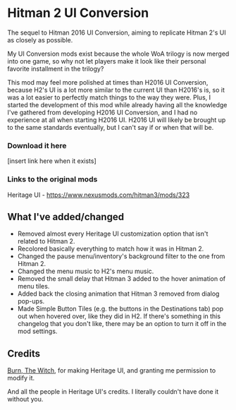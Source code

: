 # Hitman 2 UI Conversion
The sequel to Hitman 2016 UI Conversion, aiming to replicate Hitman 2's UI as closely as possible.

My UI Conversion mods exist because the whole WoA trilogy is now merged into one game, so why not let players make it look like their personal favorite installment in the trilogy?

This mod may feel more polished at times than H2016 UI Conversion, because H2's UI is a lot more similar to the current UI than H2016's is, so it was a lot easier to perfectly match things to the way they were.
Plus, I started the development of this mod while already having all the knowledge I've gathered from developing H2016 UI Conversion, and I had no experience at all when starting H2016 UI.
H2016 UI will likely be brought up to the same standards eventually, but I can't say if or when that will be.

### Download it here
[insert link here when it exists] 

### Links to the original mods
Heritage UI - https://www.nexusmods.com/hitman3/mods/323

## What I've added/changed
- Removed almost every Heritage UI customization option that isn't related to Hitman 2.
- Recolored basically everything to match how it was in Hitman 2.
- Changed the pause menu/inventory's background filter to the one from Hitman 2.
- Changed the menu music to H2's menu music.
- Removed the small delay that Hitman 3 added to the hover animation of menu tiles.
- Added back the closing animation that Hitman 3 removed from dialog pop-ups.
- Made Simple Button Tiles (e.g. the buttons in the Destinations tab) pop out when hovered over, like they did in H2.
If there's something in this changelog that you don't like, there may be an option to turn it off in the mod settings.

## Credits
[Burn, The Witch](https://www.nexusmods.com/users/121153618), for making Heritage UI, and granting me permission to modify it.

And all the people in Heritage UI's credits. I literally couldn't have done it without you.
